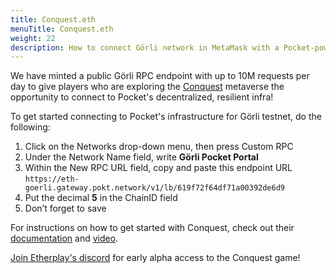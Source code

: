 ```yaml
---
title: Conquest.eth
menuTitle: Conquest.eth
weight: 22
description: How to connect Görli network in MetaMask with a Pocket-powered RPC endpoint
---
```



We have minted a public Görli RPC endpoint with up to 10M requests per day to give players who are exploring the [Conquest](https://conquest.eth.limo) metaverse the opportunity to connect to Pocket's decentralized, resilient infra!

To get started connecting to Pocket's infrastructure for Görli testnet, do the following:

1. Click on the Networks drop-down menu, then press Custom RPC
2. Under the Network Name field, write **Görli Pocket Portal**
3. Within the New RPC URL field, copy and paste this endpoint URL `https://eth-goerli.gateway.pokt.network/v1/lb/619f72f64df71a00392de6d9`
4. Put the decimal **5** in the ChainID field
5. Don’t forget to save

For instructions on how to get started with Conquest, check out their [documentation](https://knowledge.conquest.etherplay.io) and [video](https://www.loom.com/share/787e5abf99384cbd8546ad40bd30a4bc).

[Join Etherplay's discord](https://discord.gg/Qb4gr2ekfr) for early alpha access to the Conquest game!
